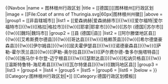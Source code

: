 {{Navbox
|name = 图林根州行政区划
|title = [[德国]][[图林根州]]行政区划
|image = [[File:Coat of arms of Thuringia.svg|60px|图林根州州徽]]
|above = 
|group1 = [[非县辖城市]]
|list1 = [[爱森纳赫|爱森纳赫市]]{{!w}}[[爱尔福特|爱尔福特市]]{{!w}}[[格拉|格拉市]]{{!w}}[[耶拿|耶拿市]]{{!w}}[[苏尔 (德国)|苏尔市]]{{!w}}[[魏玛|魏玛市]]
|group2 = [[县 (德国)|县]]
|list2 = [[阿尔滕堡地区县]]{{!w}}[[艾希斯费尔德县]]{{!w}}[[哥达县]]{{!w}}[[格赖茨县]]{{!w}}[[希尔德堡豪森县]]{{!w}}[[伊尔姆县]]{{!w}}[[屈夫霍伊瑟县]]{{!w}}[[诺德豪森县]]{{!w}}[[萨勒-霍尔茨兰县]]{{!w}}[[萨勒-奥尔拉县]]{{!w}}[[萨尔费尔德-鲁多尔施塔特县]]{{!w}}[[施马尔卡尔登-迈宁根县]]{{!w}}[[瑟默达县]]{{!w}}[[松讷贝格县]]{{!w}}[[温斯特鲁特-海尼希县]]{{!w}}[[瓦尔特堡县]]{{!w}}[[魏玛地区县]]
|group3 = 
|list3 = 
|group4 = 
|list4 = 
|group5 = 
|list5 = 
|group6 = 
|list6 = 
|below = 
}}<noinclude>
[[Category:图林根州行政区划|*]]
[[Category:德国行政区划模板]]
</noinclude>